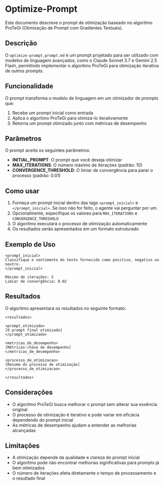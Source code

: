 # Optimize-Prompt

Este documento descreve o prompt de otimização baseado no algoritmo ProTeGi (Otimização de Prompt com Gradientes Textuais).

## Descrição

O `optimize-prompt.prompt.md` é um prompt projetado para ser utilizado com modelos de linguagem avançados, como o Claude Sonnet 3.7 e Gemini 2.5 Flash, permitindo implementar o algoritmo ProTeGi para otimização iterativa de outros prompts.

## Funcionalidade

O prompt transforma o modelo de linguagem em um otimizador de prompts que:

1. Recebe um prompt inicial como entrada
2. Aplica o algoritmo ProTeGi para otimizá-lo iterativamente
3. Retorna um prompt otimizado junto com métricas de desempenho

## Parâmetros

O prompt aceita os seguintes parâmetros:

- **INITIAL_PROMPT**: O prompt que você deseja otimizar
- **MAX_ITERATIONS**: O número máximo de iterações (padrão: 10)
- **CONVERGENCE_THRESHOLD**: O limiar de convergência para parar o processo (padrão: 0.01)

## Como usar

1. Forneça um prompt inicial dentro das tags `<prompt_inicial>` e `</prompt_inicial>`. Se isso não for feito, o agente vai perguntar por um.
2. Opcionalmente, especifique os valores para `MAX_ITERATIONS` e `CONVERGENCE_THRESHOLD`
3. O algoritmo executará o processo de otimização automaticamente
4. Os resultados serão apresentados em um formato estruturado

## Exemplo de Uso

```
<prompt_inicial>
Classifique o sentimento do texto fornecido como positivo, negativo ou neutro.
</prompt_inicial>

Máximo de iterações: 5
Limiar de convergência: 0.02
```

## Resultados

O algoritmo apresentará os resultados no seguinte formato:

```
<resultados>

<prompt_otimizado>
[O prompt final otimizado]
</prompt_otimizado>

<metricas_de_desempenho>
[Métricas-chave de desempenho]
</metricas_de_desempenho>

<processo_de_otimizacao>
[Resumo do processo de otimização]
</processo_de_otimizacao>

</resultados>
```

## Considerações

- O algoritmo ProTeGi busca melhorar o prompt sem alterar sua essência original
- O processo de otimização é iterativo e pode variar em eficácia dependendo do prompt inicial
- As métricas de desempenho ajudam a entender as melhorias alcançadas

## Limitações

- A otimização depende da qualidade e clareza do prompt inicial
- O algoritmo pode não encontrar melhorias significativas para prompts já bem otimizados
- O número de iterações afeta diretamente o tempo de processamento e o resultado final
